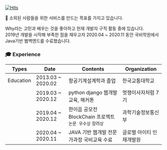 [![Hits](https://hits.seeyoufarm.com/api/count/incr/badge.svg?url=https%3A%2F%2Fgithub.com%2Fnumuduwer%2F&count_bg=%2379C83D&title_bg=%23555555&icon=&icon_color=%23E7E7E7&title=hits&edge_flat=false)](https://hits.seeyoufarm.com)   


:wave:  소외된 사람들을 위한 서비스를 만드는 목표를 가지고 있습니다.  


Why라는 고민과 배우는 것을 좋아하고 헌재 개발자 구직 활동 중에 있습니다.   
2019년 개발을 시작해 부족한 점을 채우고자 2020.04 ~ 2020.11 동안 국비학원에서 Java기반 웹백엔드를 수료했습니다.


### :mortar_board: Experience

| Types     | Date              | Contents                                                                      | Organization             |
|-----------|-------------------|-------------------------------------------------------------------------------|--------------------------|
| Education | 2013.03 ~ 2020.02 |                             항공기계설계학과 졸업                             | 한국교통대학교           |
|           | 2019.03 ~ 2020.12 |                       python django 웹개발 교육, 해커톤                       | 멋쟁이사자처럼 7기       |
|           | 2019.04 ~ 2020.12 | 한이음 공모전 BlockChain 프로젝트   `논문 우수상` `장려상` | 과학기술정보통신부                                    |
|           | 2020.04 ~ 2020.11 |                   JAVA 기반 웹개발 전문가과정 국비교육 수료                   | 글로벌 아이티 인재개발원 |

